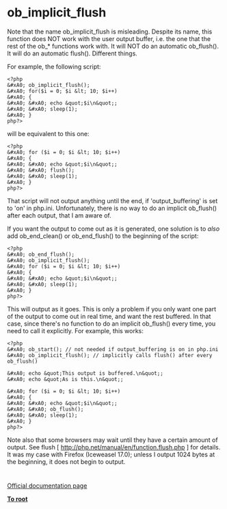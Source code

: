 # ob_implicit_flush





Note that the name ob_implicit_flush is misleading. Despite its name, this function does NOT work with the user output buffer, i.e. the one that the rest of the ob_* functions work with. It will NOT do an automatic ob_flush(). It will do an automatic flush(). Different things.

For example, the following script:



```
<?php
&#xA0; ob_implicit_flush();
&#xA0; for($i = 0; $i &lt; 10; $i++)
&#xA0; {
&#xA0; &#xA0; echo &quot;$i\n&quot;;
&#xA0; &#xA0; sleep(1);
&#xA0; }
php?>
```


will be equivalent to this one:



```
<?php
&#xA0; for ($i = 0; $i &lt; 10; $i++)
&#xA0; {
&#xA0; &#xA0; echo &quot;$i\n&quot;;
&#xA0; &#xA0; flush();
&#xA0; &#xA0; sleep(1);
&#xA0; }
php?>
```


That script will not output anything until the end, if &apos;output_buffering&apos; is set to &apos;on&apos; in php.ini. Unfortunately, there is no way to do an implicit ob_flush() after each output, that I am aware of.

If you want the output to come out as it is generated, one solution is to *also* add ob_end_clean() or ob_end_flush() to the beginning of the script:



```
<?php
&#xA0; ob_end_flush();
&#xA0; ob_implicit_flush();
&#xA0; for ($i = 0; $i &lt; 10; $i++)
&#xA0; {
&#xA0; &#xA0; echo &quot;$i\n&quot;;
&#xA0; &#xA0; sleep(1);
&#xA0; }
php?>
```


This will output as it goes. This is only a problem if you only want one part of the output to come out in real time, and want the rest buffered. In that case, since there&apos;s no function to do an implicit ob_flush() every time, you need to call it explicitly. For example, this works:



```
<?php
&#xA0; ob_start(); // not needed if output_buffering is on in php.ini
&#xA0; ob_implicit_flush(); // implicitly calls flush() after every ob_flush()

&#xA0; echo &quot;This output is buffered.\n&quot;;
&#xA0; echo &quot;As is this.\n&quot;;

&#xA0; for ($i = 0; $i &lt; 10; $i++)
&#xA0; {
&#xA0; &#xA0; echo &quot;$i\n&quot;;
&#xA0; &#xA0; ob_flush();
&#xA0; &#xA0; sleep(1);
&#xA0; }
php?>
```


Note also that some browsers may wait until they have a certain amount of output. See flush [ http://php.net/manual/en/function.flush.php ] for details. It was my case with Firefox (Iceweasel 17.0); unless I output 1024 bytes at the beginning, it does not begin to output.

  

#

[Official documentation page](https://www.php.net/manual/en/function.ob-implicit-flush.php)

**[To root](/README.md)**
